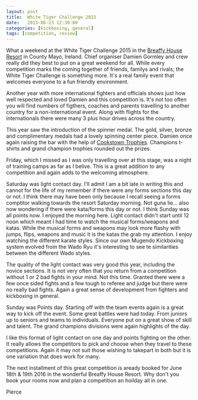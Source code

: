 ```yaml
---
layout: post
title:  White Tiger Challenge 2015
date:   2015-06-23 12:30:00
categories: [kickboxing, general]
tags: [competition, review]
---
```


What a weekend at the White Tiger Challenge 2015 in the [Breaffy House Resort](http://www.breaffyhouseresort.com/) in County Mayo, Ireland. Chief organiser Damien Gormley and crew really did they best to put on a great weekend for all. While every competition marks the coming together of friends, familys and rivals; the White Tiger Challenge is something more. It's a real family event that welcomes everyone to a fun friendly environment.

Another year with more international fighters and officials shows just how well respected and loved Damien and this competition is. It's not too often you will find numbers of figthers, coaches and parents travelling to another country for a non-international event. Along with flights for the internationals there were many 3 plus hour drives across the country.

This year saw the introduction of the spinner medal. The gold, silver, bronze and complimentary medals had a lovely spinning center piece. Damien once again raising the bar with the help of [Cookstown Trophies](http://www.cookstowntrophies.com). Champions t-shirts and grand champion trophies rounded out the prizes.

Friday, which I missed as I was only travelling over at this stage, was a night of training camps as far as I belive. This is a great addition to any competition and again adds to the welcoming atmosphere.

Saturday was light contact day. I'll admit I am a bit late in writing this and cannot for the life of my remember if there were any forms sections this day or not. I think there may have been only because I recall seeing a forms comptitor walking towards the resort Saturday morning. Not guna lie... also now wondering if there were kata/forms this day or not. I think Sunday was all points now. I enjoyed the morning here. Light contact didn't start until 12 noon which meant I had time to watch the musical forms/weapons and katas. While the musical forms and weapons may look more flashy with jumps, flips, weapons and music it is the katas the grab my attention. I enjoy watching the different karate styles. Since our own Mugendo Kickboxing system evolved from the Wado Ryu it's interesting to see te similarities between the different Wado styles.

The quality of the light contact was very good this year, including the novice sections. It is not very often that you return from a competition without 1 or 2 bad fights in your mind. Not this time. Granted there were a few once sided fights and a few tough to referee and judge but there were no really bad fights. Again a great sense of development from fighters and kickboxing in general.

Sunday was Points day. Starting off with the team events again is a great way to kick off the event. Some great battles were had today. From juniors up to seniors and teams to individuals. Everyone put on a great show of skill and talent. The grand champions divisions were again highlights of the day.

I like this format of light contact on one day and points fighting on the other. It really allows the competitors to pick and choose when they travel to these competitions. Again it may not suit those wishing to takepart in both but it is one variation that does work for many.

The next installment of this great competition is aready booked for June 18th & 19th 2016 in the wonderful Breaffy House Resort. Why don't you book your rooms now and plan a competition an hoilday all in one.

Pierce